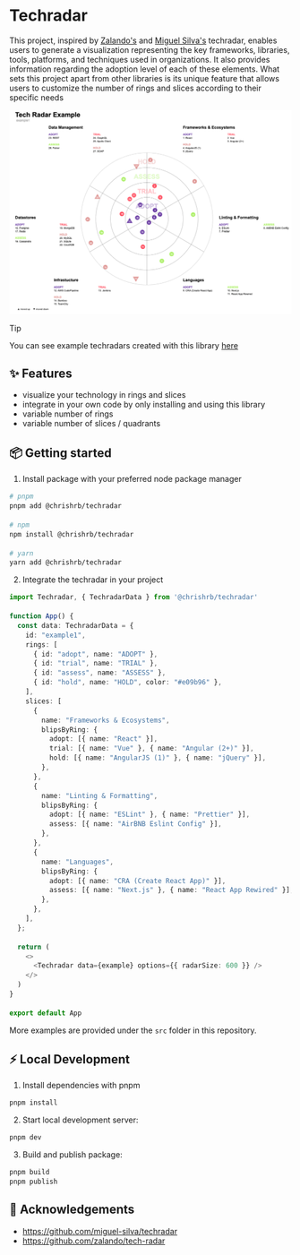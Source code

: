 # Techradar

This project, inspired by [Zalando's](https://github.com/zalando/tech-radar) and [Miguel Silva's](https://github.com/miguel-silva/techradar)
techradar, enables users to generate a visualization representing the key frameworks, libraries, tools, platforms, and techniques used in
organizations. It also provides information regarding the adoption level of each of these elements. What sets this project apart from other 
libraries is its unique feature that allows users to customize the number of rings and slices according to their specific needs 

![ui](./.github/docs/ui.png)

> [!TIP]
> You can see example techradars created with this library [here](https://chrishrb.github.io/techradar/)

## ✨ Features

* visualize your technology in rings and slices
* integrate in your own code by only installing and using this library
* variable number of rings
* variable number of slices / quadrants

## 📦 Getting started

1. Install package with your preferred node package manager

  ```bash
  # pnpm
  pnpm add @chrishrb/techradar

  # npm
  npm install @chrishrb/techradar

  # yarn
  yarn add @chrishrb/techradar
  ```

2. Integrate the techradar in your project

  ```ts
  import Techradar, { TechradarData } from '@chrishrb/techradar'

  function App() {
    const data: TechradarData = {
      id: "example1",
      rings: [
        { id: "adopt", name: "ADOPT" },
        { id: "trial", name: "TRIAL" },
        { id: "assess", name: "ASSESS" },
        { id: "hold", name: "HOLD", color: "#e09b96" },
      ],
      slices: [
        {
          name: "Frameworks & Ecosystems",
          blipsByRing: {
            adopt: [{ name: "React" }],
            trial: [{ name: "Vue" }, { name: "Angular (2+)" }],
            hold: [{ name: "AngularJS (1)" }, { name: "jQuery" }],
          },
        },
        {
          name: "Linting & Formatting",
          blipsByRing: {
            adopt: [{ name: "ESLint" }, { name: "Prettier" }],
            assess: [{ name: "AirBNB Eslint Config" }],
          },
        },
        {
          name: "Languages",
          blipsByRing: {
            adopt: [{ name: "CRA (Create React App)" }],
            assess: [{ name: "Next.js" }, { name: "React App Rewired" }],
          },
        },
      ],
    };

    return (
      <>
        <Techradar data={example} options={{ radarSize: 600 }} />
      </>
    )
  }

  export default App
  ```

More examples are provided under the `src` folder in this repository.

## ⚡️ Local Development

1. Install dependencies with pnpm

```bash
pnpm install
```

2. Start local development server:

```bash
pnpm dev
```

3. Build and publish package:

```bash
pnpm build
pnpm publish
```

## 📄 Acknowledgements

- https://github.com/miguel-silva/techradar
- https://github.com/zalando/tech-radar
